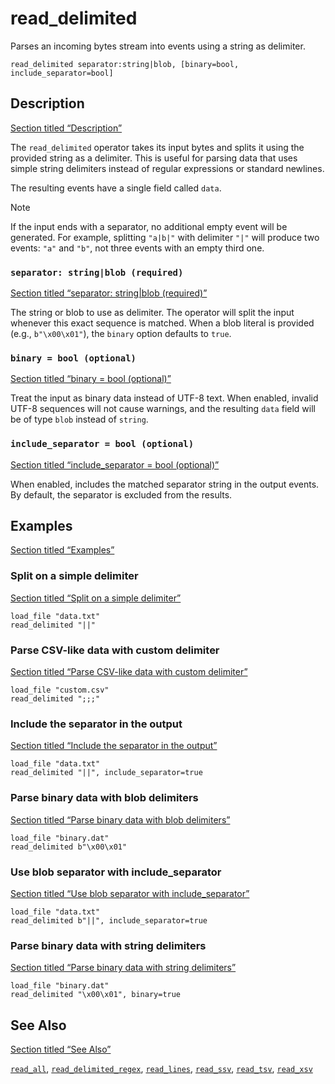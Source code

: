 # read_delimited

Parses an incoming bytes stream into events using a string as delimiter.

```tql
read_delimited separator:string|blob, [binary=bool, include_separator=bool]
```

## Description

[Section titled “Description”](#description)

The `read_delimited` operator takes its input bytes and splits it using the provided string as a delimiter. This is useful for parsing data that uses simple string delimiters instead of regular expressions or standard newlines.

The resulting events have a single field called `data`.

Note

If the input ends with a separator, no additional empty event will be generated. For example, splitting `"a|b|"` with delimiter `"|"` will produce two events: `"a"` and `"b"`, not three events with an empty third one.

### `separator: string|blob (required)`

[Section titled “separator: string|blob (required)”](#separator-stringblob-required)

The string or blob to use as delimiter. The operator will split the input whenever this exact sequence is matched. When a blob literal is provided (e.g., `b"\x00\x01"`), the `binary` option defaults to `true`.

### `binary = bool (optional)`

[Section titled “binary = bool (optional)”](#binary--bool-optional)

Treat the input as binary data instead of UTF-8 text. When enabled, invalid UTF-8 sequences will not cause warnings, and the resulting `data` field will be of type `blob` instead of `string`.

### `include_separator = bool (optional)`

[Section titled “include\_separator = bool (optional)”](#include_separator--bool-optional)

When enabled, includes the matched separator string in the output events. By default, the separator is excluded from the results.

## Examples

[Section titled “Examples”](#examples)

### Split on a simple delimiter

[Section titled “Split on a simple delimiter”](#split-on-a-simple-delimiter)

```tql
load_file "data.txt"
read_delimited "||"
```

### Parse CSV-like data with custom delimiter

[Section titled “Parse CSV-like data with custom delimiter”](#parse-csv-like-data-with-custom-delimiter)

```tql
load_file "custom.csv"
read_delimited ";;;"
```

### Include the separator in the output

[Section titled “Include the separator in the output”](#include-the-separator-in-the-output)

```tql
load_file "data.txt"
read_delimited "||", include_separator=true
```

### Parse binary data with blob delimiters

[Section titled “Parse binary data with blob delimiters”](#parse-binary-data-with-blob-delimiters)

```tql
load_file "binary.dat"
read_delimited b"\x00\x01"
```

### Use blob separator with include\_separator

[Section titled “Use blob separator with include\_separator”](#use-blob-separator-with-include_separator)

```tql
load_file "data.txt"
read_delimited b"||", include_separator=true
```

### Parse binary data with string delimiters

[Section titled “Parse binary data with string delimiters”](#parse-binary-data-with-string-delimiters)

```tql
load_file "binary.dat"
read_delimited "\x00\x01", binary=true
```

## See Also

[Section titled “See Also”](#see-also)

[`read_all`](/reference/operators/read_all), [`read_delimited_regex`](/reference/operators/read_delimited_regex), [`read_lines`](/reference/operators/read_lines), [`read_ssv`](/reference/operators/read_ssv), [`read_tsv`](/reference/operators/read_tsv), [`read_xsv`](/reference/operators/read_xsv)